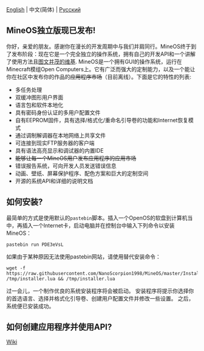 
[English](https://github.com/IgorTimofeev/MineOS/) | 中文(简体) | [Русский](https://github.com/IgorTimofeev/MineOS/blob/master/README-ru_RU.md)

## MineOS独立版现已发布!

你好，亲爱的朋友。感谢你在漫长的开发周期中与我们并肩同行。MineOS终于到了发布阶段：现在它是一个完全独立的操作系统，拥有自己的开发API和一个讲解了使用方法且[图文并茂的维基](https://github.com/IgorTimofeev/MineOS/wiki).
MineOS是一个拥有GUI的操作系统，运行在Minecraft模组Open Computers上。它有广泛而强大的定制能力，以及一个能让你在社区中发布你的作品的<del>应用程序市场</del>（目前离线）。下面是它的特性的列表:
-   多任务处理
-   双缓冲图形用户界面
-   语言包和软件本地化
-   具有密码身份认证的多用户配置文件
-   自有EEPROM固件，具有选择/格式化/重命名引导卷的功能和Internet恢复模式
-   通过调制解调器在本地网络上共享文件
-   可连接到现实FTP服务器的客户端
-   具有语法高亮显示和调试器的内置IDE
-   <del>能够让每一个MineOS用户发布应用程序的应用市场</del>
-   错误报告系统，可向开发人员发送错误信息
-   动画、壁纸、屏幕保护程序、配色方案和巨大的定制空间
-   开源的系统API和详细的说明文档

## 如何安装?

最简单的方式是使用默认的`pastebin`脚本。插入一个OpenOS的软盘到计算机当中，再插入一个Internet卡，启动电脑并在控制台中输入下列命令以安装MineOS：

	pastebin run PDE3eVsL

如果由于某种原因无法使用pastebin网站，请使用替代安装命令：

	wget -f https://raw.githubusercontent.com/NanoScorpion1998/MineOS/master/Installer/OpenOS.lua /tmp/installer.lua && /tmp/installer.lua

过一会儿，一个制作优良的系统安装程序将会被启动。
安装程序将提示你选择你的首选语言、选择并格式化引导卷、创建用户配置文件并修改一些设置。
之后，系统便已安装成功。

## 如何创建应用程序并使用API?

[Wiki](https://github.com/IgorTimofeev/MineOS/wiki)
